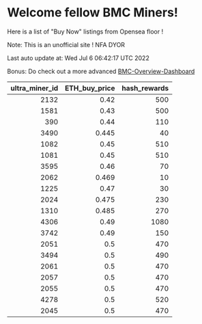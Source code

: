 # Welcome fellow BMC Miners!
Here is a list of "Buy Now" listings from Opensea floor !

Note: This is an unofficial site ! NFA DYOR

Last auto update at: Wed Jul  6 06:42:17 UTC 2022

Bonus: Do check out a more advanced [BMC-Overview-Dashboard](https://dune.com/defifunk/BMC-Overview-Dashboard)


|   ultra_miner_id |   ETH_buy_price |   hash_rewards |
|-----------------:|----------------:|---------------:|
|             2132 |           0.42  |            500 |
|             1581 |           0.43  |            500 |
|              390 |           0.44  |            110 |
|             3490 |           0.445 |             40 |
|             1082 |           0.45  |            510 |
|             1081 |           0.45  |            510 |
|             3595 |           0.46  |             70 |
|             2062 |           0.469 |             10 |
|             1225 |           0.47  |             30 |
|             2024 |           0.475 |            230 |
|             1310 |           0.485 |            270 |
|             4306 |           0.49  |           1080 |
|             3742 |           0.49  |            150 |
|             2051 |           0.5   |            470 |
|             3494 |           0.5   |            490 |
|             2061 |           0.5   |            470 |
|             2057 |           0.5   |            470 |
|             2055 |           0.5   |            470 |
|             4278 |           0.5   |            520 |
|             2045 |           0.5   |            470 |